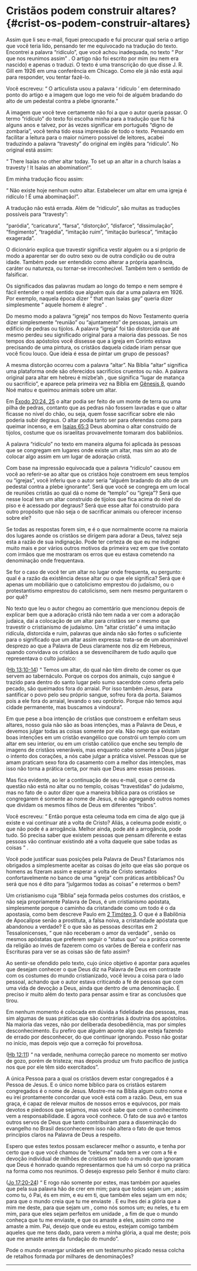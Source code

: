 # Cristãos podem construir altares? {#crist-os-podem-construir-altares}

Assim que li seu e-mail, fiquei preocupado e fui procurar qual seria o artigo que você teria lido, pensando ter me equivocado na tradução do texto. Encontrei a palavra “ridículo”, que você achou inadequada, no texto “ Por que nos reunimos assim” . O artigo não foi escrito por mim (eu nem era nascido) e apenas o traduzi. O texto é uma transcrição do que disse J. R. Gill em 1926 em uma conferência em Chicago. Como ele já não está aqui para responder, vou tentar fazê-lo.

Você escreveu: “ O articulista usou a palavra ‘ ridículo ’ em determinado ponto do artigo e a imagem que logo me veio foi de alguém bradando do alto de um pedestal contra a plebe ignorante.”

A imagem que você teve certamente não foi a que o autor queria passar. O termo “ridículo” do texto foi escolha minha para a tradução que fiz há alguns anos e talvez, por às vezes significar em português “digno de zombaria”, você tenha tido essa impressão de todo o texto. Pensando em facilitar a leitura para o maior número possível de leitores, acabei traduzindo a palavra “travesty” do original em inglês para “ridículo”. No original está assim:

“ There Isaías no other altar today. To set up an altar in a church Isaías a travesty ! It Isaías an abomination!”.

Em minha tradução ficou assim:

“ Não existe hoje nenhum outro altar. Estabelecer um altar em uma igreja é ridículo ! É uma abominação!”.

A tradução não está errada. Além de “ridículo”, são muitas as traduções possíveis para “travesty”:

“paródia”, “caricatura”, “farsa”, “distorção”, “disfarce”, “dissimulação”, “fingimento”, “tragédia”, “imitação ruim”, “imitação burlesca”, “imitação exagerada”.

O dicionário explica que travestir significa vestir alguém ou a si próprio de modo a aparentar ser do outro sexo ou de outra condição ou de outra idade. Também pode ser entendido como alterar a própria aparência, caráter ou natureza, ou tornar-se irreconhecível. Também tem o sentido de falsificar.

Os significados das palavras mudam ao longo do tempo e nem sempre é fácil entender o real sentido que alguém quis dar a uma palavra em 1926\. Por exemplo, naquela época dizer “ that man Isaías gay” queria dizer simplesmente “ aquele homem é alegre” .

Do mesmo modo a palavra “igreja” nos tempos do Novo Testamento queria dizer simplesmente “reunião” ou “ajuntamento” de pessoas, jamais um edifício de pedras ou tijolos. A palavra “igreja” foi tão distorcida que até mesmo perdeu seu significado original para a maioria das pessoas. Se nos tempos dos apóstolos você dissesse que a igreja em Corinto estava precisando de uma pintura, os cristãos daquela cidade iriam pensar que você ficou louco. Que ideia é essa de pintar um grupo de pessoas?

A mesma distorção ocorreu com a palavra “altar”. Na Bíblia “altar” significa uma plataforma onde são oferecidos sacrifícios cruentos ou não. A palavra original para altar em hebreu é mizbe’ah , que significa “lugar de matança ou sacrifício”, e aparece pela primeira vez na Bíblia em [Gênesis 8](http://bibliaonline.com.br/acf/gn/8), quando Noé matou e queimou animais sobre um altar.

Em [Êxodo 20:24, 25](http://bibliaonline.com.br/acf/ex/20/24,25) o altar podia ser feito de um monte de terra ou uma pilha de pedras, contanto que as pedras não fossem lavradas e que o altar ficasse no nível do chão, ou seja, quem fosse sacrificar sobre ele não poderia subir degraus. O altar podia tanto ser para oferendas como para queimar incenso, e em [Isaías 65:3](http://bibliaonline.com.br/acf/is/65/3) Deus abomina o altar construído de tijolos, costume que os israelitas provavelmente tomaram dos babilônios.

A palavra “ridículo” no texto em maneira alguma foi aplicada às pessoas que se congregam em lugares onde existe um altar, mas sim ao ato de colocar algo assim em um lugar de adoração cristã.

Com base na impressão equivocada que a palavra “ridículo” causou em você ao referir-se ao altar que os cristãos hoje constroem em seus templos ou “igrejas”, você inferiu que o autor seria “alguém bradando do alto de um pedestal contra a plebe ignorante”. Será que você se congrega em um local de reuniões cristãs ao qual dá o nome de “templo” ou “igreja”? Será que nesse local tem um altar construído de tijolos que fica acima do nível do piso e é acessado por degraus? Será que esse altar foi construído para outro propósito que não seja o de sacrificar animais ou oferecer incenso sobre ele?

Se todas as respostas forem sim, e é o que normalmente ocorre na maioria dos lugares aonde os cristãos se dirigem para adorar a Deus, talvez seja esta a razão de sua indignação. Pode ter certeza de que eu me indignei muito mais e por vários outros motivos da primeira vez em que tive contato com irmãos que me mostraram os erros que eu estava cometendo na denominação onde frequentava.

Se for o caso de você ter um altar no lugar onde frequenta, eu pergunto: qual é a razão da existência desse altar ou o que ele significa? Será que é apenas um mobiliário que o catolicismo emprestou do judaísmo, ou o protestantismo emprestou do catolicismo, sem nem mesmo perguntarem o por quê?

No texto que leu o autor chegou ao comentário que mencionou depois de explicar bem que a adoração cristã não tem nada a ver com a adoração judaica, daí a colocação de um altar para cristãos ser o mesmo que travestir o cristianismo de judaísmo. Um “altar cristão” é uma imitação ridícula, distorcida e ruim, palavras que ainda não são fortes o suficiente para o significado que um altar assim expressa: trata-se de um abominável desprezo ao que a Palavra de Deus claramente nos diz em Hebreus, quando convidava os cristãos a se desvencilharem de tudo aquilo que representava o culto judaico:

([Hb 13:10-14](http://bibliaonline.com.br/acf/hb/13/10-14)) “ Temos um altar, do qual não têm direito de comer os que servem ao tabernáculo. Porque os corpos dos animais, cujo sangue é trazido para dentro do santo lugar pelo sumo sacerdote como oferta pelo pecado, são queimados fora do arraial. Por isso também Jesus, para santificar o povo pelo seu próprio sangue, sofreu fora da porta. Saiamos pois a ele fora do arraial, levando o seu opróbrio. Porque não temos aqui cidade permanente, mas buscamos a vindoura”.

Em que pese a boa intenção de cristãos que constroem e enfeitam seus altares, nosso guia não são as boas intenções, mas a Palavra de Deus, e devemos julgar todas as coisas somente por ela. Não nego que existam boas intenções em um cristão evangélico que constrói um templo com um altar em seu interior, ou em um cristão católico que enche seu templo de imagens de cristãos veneráveis, mas enquanto cabe somente a Deus julgar o intento dos corações, a nós cabe julgar a prática visível. Pessoas que se amam praticam sexo fora do casamento com a melhor das intenções, mas isso não torna a prática certa, por mais que Deus ame essas pessoas.

Mas fica evidente, ao ler a continuação de seu e-mail, que o cerne da questão não está no altar ou no templo, coisas “travestidas” do judaísmo, mas no fato de o autor dizer que a maneira bíblica para os cristãos se congregarem é somente ao nome de Jesus, e não agregando outros nomes que dividam os mesmos filhos de Deus em diferentes “tribos”.

Você escreveu: “ Então porque esta celeuma toda em cima de algo que já existe e vai continuar até a volta de Cristo? Aliás, a celeuma pode existir, o que não pode é a arrogância. Melhor ainda, pode até a arrogância, pode tudo. Só precisa saber que existem pessoas que pensam diferente e estas pessoas vão continuar existindo até a volta daquele que sabe todas as coisas ” .

Você pode justificar suas posições pela Palavra de Deus? Estaríamos nós obrigados a simplesmente aceitar as coisas do jeito que elas são porque os homens as fizeram assim e esperar a volta de Cristo sentados confortavelmente no banco de uma “igreja” com práticas antibíblicas? Ou será que nos é dito para “julgarmos todas as coisas” e retermos o bem?

Um cristianismo cuja “Bíblia” seja formada pelos costumes dos cristãos, e não seja propriamente Palavra de Deus, é um cristianismo apóstata, simplesmente porque o caminho da cristandade como um todo é o da apostasia, como bem descreve Paulo em [2 Timóteo 3](http://bibliaonline.com.br/acf/2tm/3). O que é a Babilônia de Apocalipse senão a prostituta, a falsa noiva, a cristandade apóstata que abandonou a verdade? E o que são as pessoas descritas em 2 Tessalonicenses, “ que não receberam o amor da verdade” , senão os mesmos apóstatas que preferem seguir o “status quo” ou a prática corrente da religião ao invés de fazerem como os varões de Bereia e conferir nas Escrituras para ver se as coisas são de fato assim?

Ao sentir-se ofendido pelo texto, cujo único objetivo é apontar para aqueles que desejam conhecer o que Deus diz na Palavra de Deus em contraste com os costumes do mundo cristianizado, você levou a coisa para o lado pessoal, achando que o autor estava criticando a fé de pessoas que com uma vida de devoção a Deus, ainda que dentro de uma denominação. É preciso ir muito além do texto para pensar assim e tirar as conclusões que tirou.

Em nenhum momento é colocada em dúvida a fidelidade das pessoas, mas sim algumas de suas práticas que são contrárias à doutrina dos apóstolos. Na maioria das vezes, não por deliberada desobediência, mas por simples desconhecimento. Eu prefiro que alguém aponte algo que esteja fazendo de errado por desconhecer, do que continuar ignorando. Posso não gostar no início, mas depois vejo que a correção foi proveitosa.

([Hb 12:11](http://bibliaonline.com.br/acf/hb/12/11)) “ na verdade, nenhuma correção parece no momento ser motivo de gozo, porém de tristeza; mas depois produz um fruto pacífico de justiça nos que por ele têm sido exercitados”.

A única Pessoa para a qual os cristãos devem estar congregados é a Pessoa de Jesus. E o único nome bíblico para os cristãos estarem congregados é o nome de Jesus. Mostre-me na Bíblia algum outro nome e eu irei prontamente concordar que você está com a razão. Deus, em sua graça, é capaz de relevar muitos de nossos erros e equívocos, por mais devotos e piedosos que sejamos, mas você sabe que com o conhecimento vem a responsabilidade. E agora você conhece. O fato de sua avó e tantos outros servos de Deus que tanto contribuíram para a disseminação do evangelho no Brasil desconhecerem isso não altera o fato de que temos princípios claros na Palavra de Deus a respeito.

Espero que estes textos possam esclarecer melhor o assunto, e tenha por certo que o que você chamou de “celeuma” nada tem a ver com a fé e devoção individual de milhões de cristãos em todo o mundo que ignoram que Deus é honrado quando representarmos que há um só corpo na prática na forma como nos reunimos. O desejo expresso pelo Senhor é muito claro:

([Jo 17:20-24](http://bibliaonline.com.br/acf/jo/17/20-24)) “ E rogo não somente por estes, mas também por aqueles que pela sua palavra hão de crer em mim; para que todos sejam um ; assim como tu, ó Pai, és em mim, e eu em ti, que também eles sejam um em nós; para que o mundo creia que tu me enviaste . E eu lhes dei a glória que a mim me deste, para que sejam um , como nós somos um; eu neles, e tu em mim, para que eles sejam perfeitos em unidade , a fim de que o mundo conheça que tu me enviaste, e que os amaste a eles, assim como me amaste a mim. Pai, desejo que onde eu estou, estejam comigo também aqueles que me tens dado, para verem a minha glória, a qual me deste; pois que me amaste antes da fundação do mundo”.

Pode o mundo enxergar unidade em um testemunho picado nessa colcha de retalhos formada por milhares de denominações?

*****